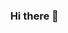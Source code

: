 <mg align="right" src="https://visitor-bage.laobi.icu./badge?page_id=Sherif-altiby.Sherif-altiby" />


### Hi there 👋

<!--
**Sherif-altiby/Sherif-altiby** is a ✨ _special_ ✨ repository because its `README.md` (this file) appears on your GitHub profile.

Here are some ideas to get you started:

- 🔭 I’m currently working on ...
- 🌱 I’m currently learning ...
- 👯 I’m looking to collaborate on ...
- 🤔 I’m looking for help with ...
- 💬 Ask me about ...
- 📫 How to reach me: ...
- 😄 Pronouns: ...
- ⚡ Fun fact: ...
-->
